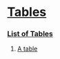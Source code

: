 # [Tables](#tables)


### [List of Tables](#list-of-tables)

1.  [A table][1]


[1]: ./sub-1/#a-table "A table"
